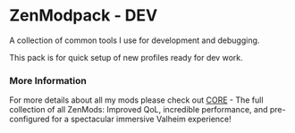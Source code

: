 # ZenModpack - DEV

A collection of common tools I use for development and debugging.

This pack is for quick setup of new profiles ready for dev work.

### More Information

For more details about all my mods please check out [CORE](https://thunderstore.io/c/valheim/p/ZenDragon/ZenModpack_CORE) - The full collection of all ZenMods: Improved QoL, incredible performance, and pre-configured for a spectacular immersive Valheim experience!
